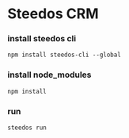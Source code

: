 # Steedos CRM

### install steedos cli
```
npm install steedos-cli --global
```

### install node_modules
```
npm install
```

### run
```
steedos run
```